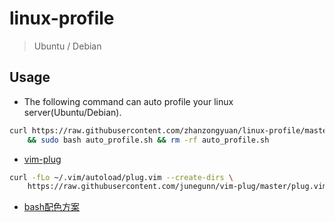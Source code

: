 # linux-profile

> Ubuntu / Debian

## Usage

- The following command can auto profile your linux server(Ubuntu/Debian).
```bash
curl https://raw.githubusercontent.com/zhanzongyuan/linux-profile/master/auto_profile.sh > auto_profile.sh\
    && sudo bash auto_profile.sh && rm -rf auto_profile.sh
```

- [vim-plug](https://github.com/junegunn/vim-plug)
```bash
curl -fLo ~/.vim/autoload/plug.vim --create-dirs \
    https://raw.githubusercontent.com/junegunn/vim-plug/master/plug.vim
```
- [bash配色方案](https://www.zhihu.com/question/20110072/answer/14014646)


